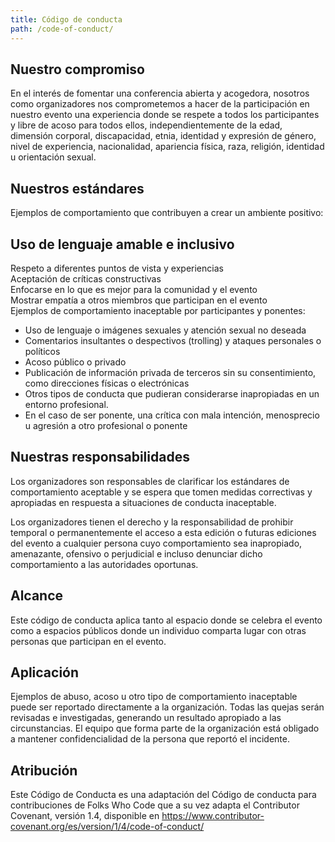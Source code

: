 ```yaml
---
title: Código de conducta
path: /code-of-conduct/
---
```


## Nuestro compromiso
En el interés de fomentar una conferencia abierta y acogedora, nosotros como organizadores nos comprometemos a hacer de la participación en nuestro evento una experiencia donde se respete a todos los participantes y libre de acoso para todos ellos, independientemente de la edad, dimensión corporal, discapacidad, etnia, identidad y expresión de género, nivel de experiencia, nacionalidad, apariencia física, raza, religión, identidad u orientación sexual.

## Nuestros estándares
Ejemplos de comportamiento que contribuyen a crear un ambiente positivo:

## Uso de lenguaje amable e inclusivo
Respeto a diferentes puntos de vista y experiencias  
Aceptación de críticas constructivas  
Enfocarse en lo que es mejor para la comunidad y el evento  
Mostrar empatía a otros miembros que participan en el evento  
Ejemplos de comportamiento inaceptable por participantes y ponentes:  

* Uso de lenguaje o imágenes sexuales y atención sexual no deseada
* Comentarios insultantes o despectivos (trolling) y ataques personales o políticos
* Acoso público o privado
* Publicación de información privada de terceros sin su consentimiento, como direcciones físicas o electrónicas
* Otros tipos de conducta que pudieran considerarse inapropiadas en un entorno profesional.
* En el caso de ser ponente, una crítica con mala intención, menosprecio u agresión a otro profesional o ponente

## Nuestras responsabilidades
Los organizadores son responsables de clarificar los estándares de comportamiento aceptable y se espera que tomen medidas correctivas y apropiadas en respuesta a situaciones de conducta inaceptable.
  
Los organizadores tienen el derecho y la responsabilidad de prohibir temporal o permanentemente el acceso a esta edición o futuras ediciones del evento a cualquier persona cuyo comportamiento sea inapropiado, amenazante, ofensivo o perjudicial e incluso denunciar dicho comportamiento a las autoridades oportunas.

## Alcance
Este código de conducta aplica tanto al espacio donde se celebra el evento como a espacios públicos donde un individuo comparta lugar con otras personas que participan en el evento.

## Aplicación
Ejemplos de abuso, acoso u otro tipo de comportamiento inaceptable puede ser reportado directamente a la organización. Todas las quejas serán revisadas e investigadas, generando un resultado apropiado a las circunstancias. El equipo que forma parte de la organización está obligado a mantener confidencialidad de la persona que reportó el incidente.

## Atribución
Este Código de Conducta es una adaptación del Código de conducta para contribuciones de Folks Who Code que a su vez adapta el Contributor Covenant, versión 1.4, disponible en https://www.contributor-covenant.org/es/version/1/4/code-of-conduct/